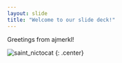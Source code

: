 ```yaml
---
layout: slide
title: "Welcome to our slide deck!"
---
```


Greetings from ajmerkl!

![saint_nictocat]([https://octodex.github.com/images/dinotocat.png](https://octodex.github.com/images/saint_nictocat.jpg)https://octodex.github.com/images/saint_nictocat.jpg)
{: .center}
